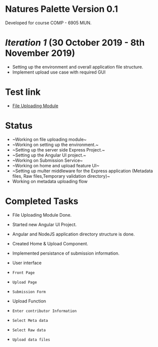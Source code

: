 # Natures Palette Version 0.1
Developed for course COMP - 6905 MUN. 
# *Iteration 1*  (30 October 2019 - 8th November 2019)
- Setting up the environment and overall application file structure.
- Implement upload use case with required GUI

# Test link 

- [File Uploading Module](http://sc-5.cs.mun.ca)
# Status
- ~Working on file uploading module~
- ~Working on setting up the environment.~
- ~Setting up the server side Express Project.~
- ~Setting up the Angular UI project.~
- ~Working on Submission Service~ 
- ~Working on home and upload feature UI~
- ~Setting up multer middleware for the Express application (Metadata files, Raw files,Temporary validation directory)~
- Working on metadata uploading flow

# Completed Tasks
- File Uploading Module Done.
- Started new Angular UI Project.
- Angular and NodeJS application directory structure is done.
- Created Home & Upload Component.
- Implemented persistance of submission information.

- User interface
-     Front Page
-     Upload Page
-     Submission Form
- Upload Function
-     Enter contributor Information
-     Select Meta data
-     Select Raw data
-     Upload data files

